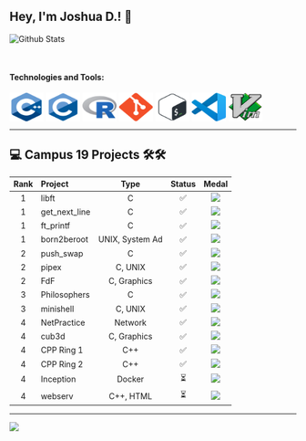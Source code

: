 ## Hey, I'm Joshua D.! 👋

![Github Stats](https://github-readme-stats.vercel.app/api?username=jdagz28&theme=dark&show_icons=true)

<div  align="left">
  <div style="display: inline_block"><br>
    <h4>Technologies and Tools:</h4>
        <img align="center" alt="c" height="50" width="60" src="https://github.com/devicons/devicon/blob/master/icons/cplusplus/cplusplus-original.svg">
        <img align="center" alt="c" height="50" width="60" src="https://github.com/devicons/devicon/blob/master/icons/c/c-original.svg">
        <img align="center" alt="c" height="50" width="60" src="https://github.com/devicons/devicon/blob/master/icons/r/r-original.svg">
        <img align="center" alt="c" height="50" width="60" src="https://github.com/devicons/devicon/blob/master/icons/git/git-original.svg">
        <img align="center" alt="c" height="50" width="60" src="https://github.com/devicons/devicon/blob/master/icons/bash/bash-original.svg">
        <img align="center" alt="c" height="50" width="60" src="https://github.com/devicons/devicon/blob/master/icons/vscode/vscode-original.svg">
        <img align="center" alt="c" height="50" width="60" src="https://github.com/devicons/devicon/blob/master/icons/vim/vim-original.svg">
  </div>
</div>

---
## 💻 Campus 19 Projects 🛠️🛠️

| Rank | Project | Type | Status |  Medal |
| :---: | :--- | :---: | :---: | :---: |
| 1 | libft | C |✅ | <img src="https://github.com/byaliego/42-project-badges/blob/main/badges/libftm.png" width="50%">|
| 1 | get_next_line | C | ✅ | <img src="https://github.com/byaliego/42-project-badges/blob/main/badges/get_next_linem.png" width="50%">|
| 1 | ft_printf | C | ✅ | <img src="https://github.com/byaliego/42-project-badges/blob/main/badges/ft_printfe.png" width="50%">|
| 1 | born2beroot | UNIX, System Ad | ✅ | <img src="https://github.com/byaliego/42-project-badges/blob/main/badges/born2berootm.png" width="50%">|
| 2 | push_swap | C | ✅ | <img src="https://github.com/byaliego/42-project-badges/blob/main/badges/push_swapm.png" width="50%">|
| 2 | pipex | C, UNIX | ✅ | <img src="https://github.com/byaliego/42-project-badges/blob/main/badges/pipexe.png" width="50%">|
| 2 | FdF | C, Graphics | ✅ | <img src="https://github.com/byaliego/42-project-badges/blob/main/badges/fdfm.png" width="50%">|
| 3 | Philosophers | C | ✅ | <img src="https://github.com/byaliego/42-project-badges/blob/main/badges/philosophersm.png" width="50%">|
| 3 | minishell | C, UNIX | ✅ | <img src="https://github.com/byaliego/42-project-badges/blob/main/badges/minishelle.png" width="50%">|
| 4 | NetPractice | Network | ✅ | <img src="https://github.com/byaliego/42-project-badges/blob/main/badges/netpracticee.png" width="50%">|
| 4 | cub3d | C, Graphics | ✅ | <img src="https://github.com/byaliego/42-project-badges/blob/main/badges/cub3de.png" width="50%">|
| 4 | CPP Ring 1 | C++ | ✅ | <img src="https://github.com/byaliego/42-project-badges/blob/main/badges/cppe.png" width="50%">|
| 4 | CPP Ring 2 | C++ | ✅ | <img src="https://github.com/byaliego/42-project-badges/blob/main/badges/cppe.png" width="50%">|
| 4 | Inception | Docker | ⏳ | <img src="https://github.com/byaliego/42-project-badges/blob/main/badges/inceptione.png" width="50%">|
| 4 | webserv | C++, HTML | ⏳ | <img src="https://github.com/byaliego/42-project-badges/blob/main/badges/webservn.png" width="50%">|

---
![](https://komarev.com/ghpvc/?username=jdagz28&color=blue)
